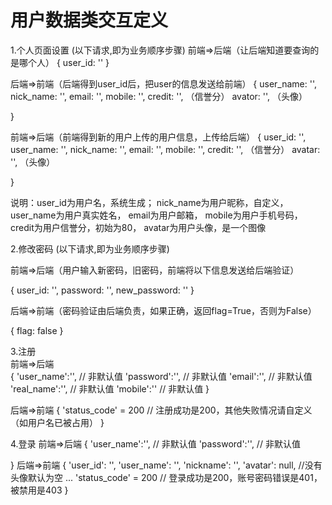 # 用户数据类交互定义

1.个人页面设置  (以下请求,即为业务顺序步骤)
前端=>后端（让后端知道要查询的是哪个人）
{
    user_id: ''
}

后端=>前端（后端得到user_id后，把user的信息发送给前端）
{
    user_name: '',
    nick_name: '',
    email: '',
    mobile: '',
    credit: '',  （信誉分）
    avator: '', （头像）

}

前端=>后端（前端得到新的用户上传的用户信息，上传给后端）
{
    user_id: '',
    user_name: '',
    nick_name: '',
    email: '',
    mobile: '',
    credit: '',  （信誉分）
    avatar: '', （头像）

}


说明：user_id为用户名，系统生成；
    nick_name为用户昵称，自定义，
    user_name为用户真实姓名，
    email为用户邮箱，
    mobile为用户手机号码，
    credit为用户信誉分，初始为80，
    avatar为用户头像，是一个图像


2.修改密码 (以下请求,即为业务顺序步骤)

前端=>后端（用户输入新密码，旧密码，前端将以下信息发送给后端验证）

{
    user_id: '',
    password: '',
    new_password: ''
}


后端=>前端（密码验证由后端负责，如果正确，返回flag=True，否则为False）

{
    flag: false
}


3.注册  
前端=>后端  
{
    'user_name':'', // 非默认值
    'password':'', // 非默认值
    'email':'', // 非默认值
    'real_name':'', // 非默认值
    'mobile':'' // 非默认值
}

后端=>前端
{
    'status_code' = 200 // 注册成功是200，其他失败情况请自定义（如用户名已被占用）
}

4.登录
前端=>后端
{
    'user_name':'', // 非默认值
    'password':'', // 非默认值
    
}
后端=>前端
{
    'user_id': '',
    'user_name': '',
    'nickname': '',
    'avatar': null, //没有头像默认为空
    ...
    'status_code' = 200 // 登录成功是200，账号密码错误是401，被禁用是403
}



